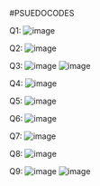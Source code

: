 #PSUEDOCODES


Q1: ![image](https://github.com/iamrayyan1/pfFall23/assets/142688529/2876a934-e07e-45e8-833c-580044cb8822)

Q2: ![image](https://github.com/iamrayyan1/pfFall23/assets/142688529/f67cc421-229d-4df1-b3a1-eb80695097de)

Q3: ![image](https://github.com/iamrayyan1/pfFall23/assets/142688529/9adae943-b212-4398-a474-0af10c33770d)
    ![image](https://github.com/iamrayyan1/pfFall23/assets/142688529/6acf790a-4ba1-46f4-ab95-6ef7ee5580a4)

Q4: ![image](https://github.com/iamrayyan1/pfFall23/assets/142688529/37586e4a-1f81-45c6-82f5-980af1907f5c)

Q5: ![image](https://github.com/iamrayyan1/pfFall23/assets/142688529/904ec4aa-8171-48c5-912d-3d682358f276)

Q6: ![image](https://github.com/iamrayyan1/pfFall23/assets/142688529/9ac06144-2c7a-490d-83f1-b9ad570edf98)

Q7: ![image](https://github.com/iamrayyan1/pfFall23/assets/142688529/7141f776-1c6e-4379-a79c-11ac5ef5d6e4)

Q8: ![image](https://github.com/iamrayyan1/pfFall23/assets/142688529/2fb5f02d-5d9e-4b10-a7fd-8072fba93bd4)

Q9: ![image](https://github.com/iamrayyan1/pfFall23/assets/142688529/c3241055-ccfd-447f-b047-0a58d01a3455)
    ![image](https://github.com/iamrayyan1/pfFall23/assets/142688529/bac8e05b-0336-4668-8d2c-d3e40ff415aa)

